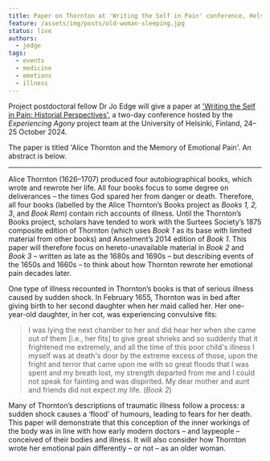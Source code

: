 ```yaml
---
title: Paper on Thornton at 'Writing the Self in Pain' conference, Helsinki
feature: /assets/img/posts/old-woman-sleeping.jpg
status: live
authors:
  - jedge
tags:
  - events
  - medicine
  - emotions
  - illness
---
```


Project postdoctoral fellow Dr Jo Edge will give a paper at ['Writing the Self in Pain: Historial Perspectives'](https://blogs.helsinki.fi/experiencingagony/writing-the-self-in-pain/), a two-day conference hosted by the *Experiencing Agony* project team at the University of Helsinki, Finland, 24–25 October 2024.

The paper is titled 'Alice Thornton and the Memory of Emotional Pain'. An abstract is below.

---

Alice Thornton (1626–1707) produced four autobiographical books, which wrote and rewrote her life. All four books focus to some degree on deliverances – the times God spared her from danger or death. Therefore, all four books (labelled by the Alice Thornton’s Books project as *Books 1, 2, 3*, and *Book Rem*) contain rich accounts of illness. Until the Thornton’s Books project, scholars have tended to work with the Surtees Society’s 1875 composite edition of Thornton (which uses *Book 1* as its base with limited material from other books) and Anselment’s 2014 edition of *Book 1*. This paper will therefore focus on hereto-unavailable material in *Book 2* and *Book 3* – written as late as the 1680s and 1690s – but describing events of the 1650s and 1660s – to think about how Thornton rewrote her emotional pain decades later.

One type of illness recounted in Thornton’s books is that of serious illness caused by sudden shock. In February 1655, Thornton was in bed after giving birth to her second daughter when her maid called her. Her one-year-old daughter, in her cot, was experiencing convulsive fits:

> I was lying the next chamber to her and did hear her when she came out of them [i.e., her fits] to give great shrieks and so suddenly that it frightened me extremely, and all the time of this poor child's illness I myself was at death's door by the extreme excess of those, upon the fright and terror that came upon me with so great floods that I was spent and my breath lost, my strength departed from me and I could not speak for fainting and was dispirited. My dear mother and aunt and friends did not expect my life. (*Book 2*)

Many of Thornton’s descriptions of traumatic illness follow a process: a sudden shock causes a ‘flood’ of humours, leading to fears for her death. This paper will demonstrate that this conception of the inner workings of the body was in line with how early modern doctors – and laypeople – conceived of their bodies and illness. It will also consider how Thornton wrote her emotional pain differently – or not – as an older woman.

